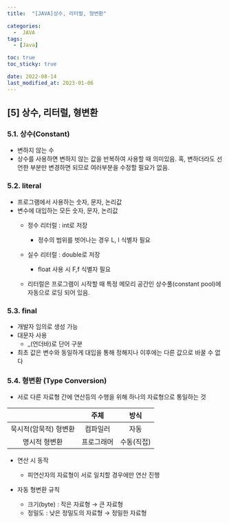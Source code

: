 ```yaml
---
title:  "[JAVA]상수, 리터럴, 형변환" 

categories:
  -  JAVA
tags:
  - [Java]

toc: true
toc_sticky: true

date: 2022-08-14
last_modified_at: 2023-01-06
---
```

[5] 상수, 리터럴, 형변환
----
### 5.1. 상수(Constant)

- 변하지 않는 수
- 상수를 사용하면 변하지 않는 값을 반복하여 사용할 때 의미있음.
    혹, 변하더라도 선언한 부분만 변경하면 되므로 여러부분을 수정할 필요가 없음.

### 5.2. literal

- 프로그램에서 사용하는 숫자, 문자, 논리값
- 변수에 대입하는 모든 숫자, 문자, 논리값
    - 정수 리터럴 : int로 저장
        - 정수의 범위를 벗어나는 경우 L, l 식별자 필요
    - 실수 리터럴 : double로 저장
        - float 사용 시 F,f 식별자 필요

    - 리터럴은 프로그램이 시작할 때 특정 메모리 공간인 상수풀(constant pool)에
       자동으로 로딩 되어 있음.

### 5.3. final

- 개발자 임의로 생성 가능
- 대문자 사용
    - _(언더바)로 단어 구분
- 최초 값은 변수와 동일하게 대입을 통해 정해지나 이후에는 다른 값으로 바꿀 수 없다

### 5.4. 형변환 (Type Conversion)

- 서로 다른 자료형 간에 연산등의 수행을 위해 하나의 자료형으로 통일하는 것

|       | 주체  | 방식   |
|:-----:|:-----:|:-----:|
|묵시적(암묵적) 형변환| 컴파일러   | 자동 |
|명시적 형변환        | 프로그래머 | 수동(직접) |

- 연산 시 동작
    - 피연산자의 자료형이 서로 일치할 경우에만 연산 진행

- 자동 형변환 규칙
    - 크기(byte) : 작은 자료형 → 큰 자료형
    - 정밀도 : 낮은 정밀도의 자료형 → 정밀한 자료형

